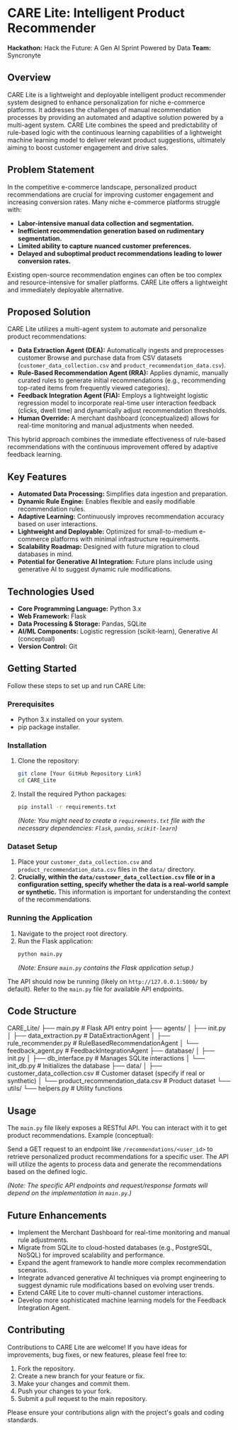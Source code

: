 # CARE Lite: Intelligent Product Recommender

**Hackathon:** Hack the Future: A Gen AI Sprint Powered by Data
**Team:** Syncronyte

## Overview

CARE Lite is a lightweight and deployable intelligent product recommender system designed to enhance personalization for niche e-commerce platforms. It addresses the challenges of manual recommendation processes by providing an automated and adaptive solution powered by a multi-agent system. CARE Lite combines the speed and predictability of rule-based logic with the continuous learning capabilities of a lightweight machine learning model to deliver relevant product suggestions, ultimately aiming to boost customer engagement and drive sales.

## Problem Statement

In the competitive e-commerce landscape, personalized product recommendations are crucial for improving customer engagement and increasing conversion rates. Many niche e-commerce platforms struggle with:

* **Labor-intensive manual data collection and segmentation.**
* **Inefficient recommendation generation based on rudimentary segmentation.**
* **Limited ability to capture nuanced customer preferences.**
* **Delayed and suboptimal product recommendations leading to lower conversion rates.**

Existing open-source recommendation engines can often be too complex and resource-intensive for smaller platforms. CARE Lite offers a lightweight and immediately deployable alternative.

## Proposed Solution

CARE Lite utilizes a multi-agent system to automate and personalize product recommendations:

* **Data Extraction Agent (DEA):** Automatically ingests and preprocesses customer Browse and purchase data from CSV datasets (`customer_data_collection.csv` and `product_recommendation_data.csv`).
* **Rule-Based Recommendation Agent (RRA):** Applies dynamic, manually curated rules to generate initial recommendations (e.g., recommending top-rated items from frequently viewed categories).
* **Feedback Integration Agent (FIA):** Employs a lightweight logistic regression model to incorporate real-time user interaction feedback (clicks, dwell time) and dynamically adjust recommendation thresholds.
* **Human Override:** A merchant dashboard (conceptualized) allows for real-time monitoring and manual adjustments when needed.

This hybrid approach combines the immediate effectiveness of rule-based recommendations with the continuous improvement offered by adaptive feedback learning.

## Key Features

* **Automated Data Processing:** Simplifies data ingestion and preparation.
* **Dynamic Rule Engine:** Enables flexible and easily modifiable recommendation rules.
* **Adaptive Learning:** Continuously improves recommendation accuracy based on user interactions.
* **Lightweight and Deployable:** Optimized for small-to-medium e-commerce platforms with minimal infrastructure requirements.
* **Scalability Roadmap:** Designed with future migration to cloud databases in mind.
* **Potential for Generative AI Integration:** Future plans include using generative AI to suggest dynamic rule modifications.

## Technologies Used

* **Core Programming Language:** Python 3.x
* **Web Framework:** Flask
* **Data Processing & Storage:** Pandas, SQLite
* **AI/ML Components:** Logistic regression (scikit-learn), Generative AI (conceptual)
* **Version Control:** Git

## Getting Started

Follow these steps to set up and run CARE Lite:

### Prerequisites

* Python 3.x installed on your system.
* pip package installer.

### Installation

1.  Clone the repository:
    ```bash
    git clone [Your GitHub Repository Link]
    cd CARE_Lite
    ```

2.  Install the required Python packages:
    ```bash
    pip install -r requirements.txt
    ```
    *(Note: You might need to create a `requirements.txt` file with the necessary dependencies: `Flask`, `pandas`, `scikit-learn`)*

### Dataset Setup

1.  Place your `customer_data_collection.csv` and `product_recommendation_data.csv` files in the `data/` directory.
2.  **Crucially, within the `data/customer_data_collection.csv` file or in a configuration setting, specify whether the data is a real-world sample or synthetic.** This information is important for understanding the context of the recommendations.

### Running the Application

1.  Navigate to the project root directory.
2.  Run the Flask application:
    ```bash
    python main.py
    ```
    *(Note: Ensure `main.py` contains the Flask application setup.)*

The API should now be running (likely on `http://127.0.0.1:5000/` by default). Refer to the `main.py` file for available API endpoints.

## Code Structure

CARE_Lite/
├── main.py                   # Flask API entry point
├── agents/
│   ├── init.py
│   ├── data_extraction.py    # DataExtractionAgent
│   ├── rule_recommender.py   # RuleBasedRecommendationAgent
│   └── feedback_agent.py     # FeedbackIntegrationAgent
├── database/
│   ├── init.py
│   ├── db_interface.py       # Manages SQLite interactions
│   └── init_db.py            # Initializes the database
├── data/
│   ├── customer_data_collection.csv  # Customer dataset (specify if real or synthetic)
│   └── product_recommendation_data.csv  # Product dataset
└── utils/
└── helpers.py            # Utility functions


## Usage

The `main.py` file likely exposes a RESTful API. You can interact with it to get product recommendations. Example (conceptual):

Send a GET request to an endpoint like `/recommendations/<user_id>` to retrieve personalized product recommendations for a specific user. The API will utilize the agents to process data and generate the recommendations based on the defined logic.

*(Note: The specific API endpoints and request/response formats will depend on the implementation in `main.py`.)*

## Future Enhancements

* Implement the Merchant Dashboard for real-time monitoring and manual rule adjustments.
* Migrate from SQLite to cloud-hosted databases (e.g., PostgreSQL, NoSQL) for improved scalability and performance.
* Expand the agent framework to handle more complex recommendation scenarios.
* Integrate advanced generative AI techniques via prompt engineering to suggest dynamic rule modifications based on evolving user trends.
* Extend CARE Lite to cover multi-channel customer interactions.
* Develop more sophisticated machine learning models for the Feedback Integration Agent.

## Contributing

Contributions to CARE Lite are welcome! If you have ideas for improvements, bug fixes, or new features, please feel free to:

1.  Fork the repository.
2.  Create a new branch for your feature or fix.
3.  Make your changes and commit them.
4.  Push your changes to your fork.
5.  Submit a pull request to the main repository.

Please ensure your contributions align with the project's goals and coding standards.
